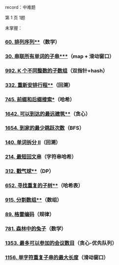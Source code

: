 record：中难题

第 1 页  1题



未掌握：

### [60. 排列序列**](https://leetcode.cn/problems/permutation-sequence/)（数学）

### [30. 串联所有单词的子串***](https://leetcode.cn/problems/substring-with-concatenation-of-all-words/)（map + 滑动窗口）

### [992. K 个不同整数的子数组](https://leetcode.cn/problems/subarrays-with-k-different-integers/)（双指针+hash）

### [332. 重新安排行程**](https://leetcode.cn/problems/reconstruct-itinerary/)（回溯）

### [745. 前缀和后缀搜索*](https://leetcode.cn/problems/prefix-and-suffix-search/)（哈希）

### [1642. 可以到达的最远建筑**](https://leetcode.cn/problems/furthest-building-you-can-reach/)（贪心）

### [1654. 到家的最少跳跃次数](https://leetcode.cn/problems/minimum-jumps-to-reach-home/)（BFS）

### [140. 单词拆分 II](https://leetcode.cn/problems/word-break-ii/)（回溯）

### [214. 最短回文串](https://leetcode.cn/problems/shortest-palindrome/)（字符串哈希）

### [312. 戳气球**](https://leetcode.cn/problems/burst-balloons/)（DP）

### [652. 寻找重复的子树**](https://leetcode.cn/problems/find-duplicate-subtrees/)（哈希表）

### [915. 分割数组**](https://leetcode.cn/problems/partition-array-into-disjoint-intervals/)（数组）

### [89. 格雷编码](https://leetcode.cn/problems/gray-code/)（规律）

### [781. 森林中的兔子](https://leetcode.cn/problems/rabbits-in-forest/)（数学）

### [1353. 最多可以参加的会议数目](https://leetcode.cn/problems/maximum-number-of-events-that-can-be-attended/)（贪心-优先队列）

### [1156. 单字符重复子串的最大长度](https://leetcode.cn/problems/swap-for-longest-repeated-character-substring/)（滑动窗口）
